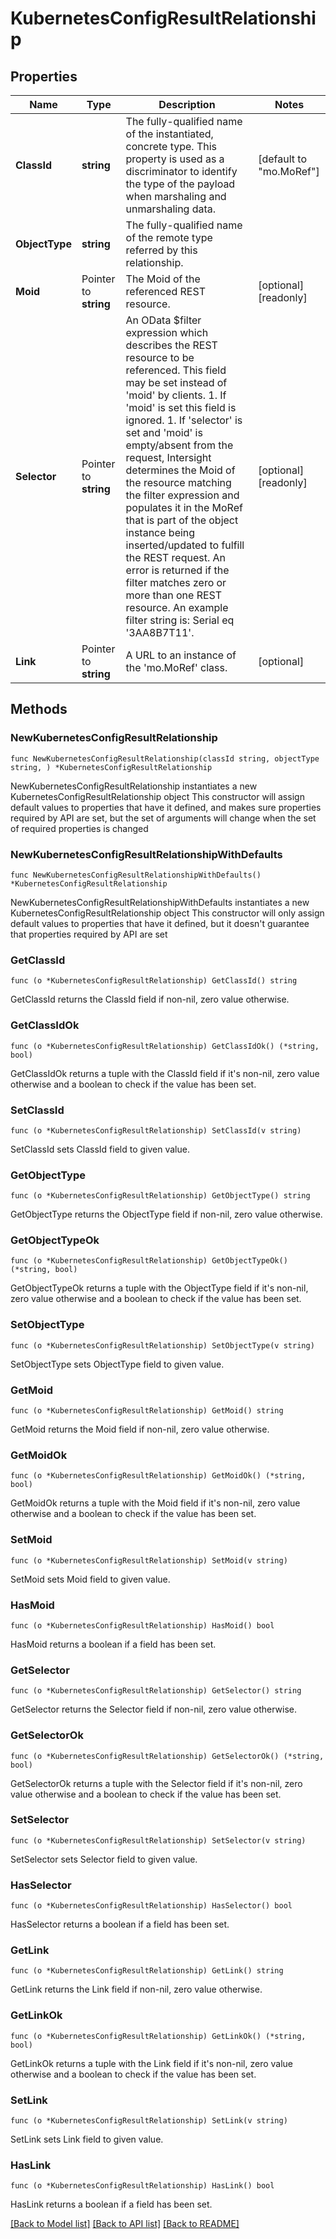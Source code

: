# KubernetesConfigResultRelationship

## Properties

Name | Type | Description | Notes
------------ | ------------- | ------------- | -------------
**ClassId** | **string** | The fully-qualified name of the instantiated, concrete type. This property is used as a discriminator to identify the type of the payload when marshaling and unmarshaling data. | [default to "mo.MoRef"]
**ObjectType** | **string** | The fully-qualified name of the remote type referred by this relationship. | 
**Moid** | Pointer to **string** | The Moid of the referenced REST resource. | [optional] [readonly] 
**Selector** | Pointer to **string** | An OData $filter expression which describes the REST resource to be referenced. This field may be set instead of &#39;moid&#39; by clients. 1. If &#39;moid&#39; is set this field is ignored. 1. If &#39;selector&#39; is set and &#39;moid&#39; is empty/absent from the request, Intersight determines the Moid of the resource matching the filter expression and populates it in the MoRef that is part of the object instance being inserted/updated to fulfill the REST request. An error is returned if the filter matches zero or more than one REST resource. An example filter string is: Serial eq &#39;3AA8B7T11&#39;. | [optional] [readonly] 
**Link** | Pointer to **string** | A URL to an instance of the &#39;mo.MoRef&#39; class. | [optional] 

## Methods

### NewKubernetesConfigResultRelationship

`func NewKubernetesConfigResultRelationship(classId string, objectType string, ) *KubernetesConfigResultRelationship`

NewKubernetesConfigResultRelationship instantiates a new KubernetesConfigResultRelationship object
This constructor will assign default values to properties that have it defined,
and makes sure properties required by API are set, but the set of arguments
will change when the set of required properties is changed

### NewKubernetesConfigResultRelationshipWithDefaults

`func NewKubernetesConfigResultRelationshipWithDefaults() *KubernetesConfigResultRelationship`

NewKubernetesConfigResultRelationshipWithDefaults instantiates a new KubernetesConfigResultRelationship object
This constructor will only assign default values to properties that have it defined,
but it doesn't guarantee that properties required by API are set

### GetClassId

`func (o *KubernetesConfigResultRelationship) GetClassId() string`

GetClassId returns the ClassId field if non-nil, zero value otherwise.

### GetClassIdOk

`func (o *KubernetesConfigResultRelationship) GetClassIdOk() (*string, bool)`

GetClassIdOk returns a tuple with the ClassId field if it's non-nil, zero value otherwise
and a boolean to check if the value has been set.

### SetClassId

`func (o *KubernetesConfigResultRelationship) SetClassId(v string)`

SetClassId sets ClassId field to given value.


### GetObjectType

`func (o *KubernetesConfigResultRelationship) GetObjectType() string`

GetObjectType returns the ObjectType field if non-nil, zero value otherwise.

### GetObjectTypeOk

`func (o *KubernetesConfigResultRelationship) GetObjectTypeOk() (*string, bool)`

GetObjectTypeOk returns a tuple with the ObjectType field if it's non-nil, zero value otherwise
and a boolean to check if the value has been set.

### SetObjectType

`func (o *KubernetesConfigResultRelationship) SetObjectType(v string)`

SetObjectType sets ObjectType field to given value.


### GetMoid

`func (o *KubernetesConfigResultRelationship) GetMoid() string`

GetMoid returns the Moid field if non-nil, zero value otherwise.

### GetMoidOk

`func (o *KubernetesConfigResultRelationship) GetMoidOk() (*string, bool)`

GetMoidOk returns a tuple with the Moid field if it's non-nil, zero value otherwise
and a boolean to check if the value has been set.

### SetMoid

`func (o *KubernetesConfigResultRelationship) SetMoid(v string)`

SetMoid sets Moid field to given value.

### HasMoid

`func (o *KubernetesConfigResultRelationship) HasMoid() bool`

HasMoid returns a boolean if a field has been set.

### GetSelector

`func (o *KubernetesConfigResultRelationship) GetSelector() string`

GetSelector returns the Selector field if non-nil, zero value otherwise.

### GetSelectorOk

`func (o *KubernetesConfigResultRelationship) GetSelectorOk() (*string, bool)`

GetSelectorOk returns a tuple with the Selector field if it's non-nil, zero value otherwise
and a boolean to check if the value has been set.

### SetSelector

`func (o *KubernetesConfigResultRelationship) SetSelector(v string)`

SetSelector sets Selector field to given value.

### HasSelector

`func (o *KubernetesConfigResultRelationship) HasSelector() bool`

HasSelector returns a boolean if a field has been set.

### GetLink

`func (o *KubernetesConfigResultRelationship) GetLink() string`

GetLink returns the Link field if non-nil, zero value otherwise.

### GetLinkOk

`func (o *KubernetesConfigResultRelationship) GetLinkOk() (*string, bool)`

GetLinkOk returns a tuple with the Link field if it's non-nil, zero value otherwise
and a boolean to check if the value has been set.

### SetLink

`func (o *KubernetesConfigResultRelationship) SetLink(v string)`

SetLink sets Link field to given value.

### HasLink

`func (o *KubernetesConfigResultRelationship) HasLink() bool`

HasLink returns a boolean if a field has been set.


[[Back to Model list]](../README.md#documentation-for-models) [[Back to API list]](../README.md#documentation-for-api-endpoints) [[Back to README]](../README.md)



